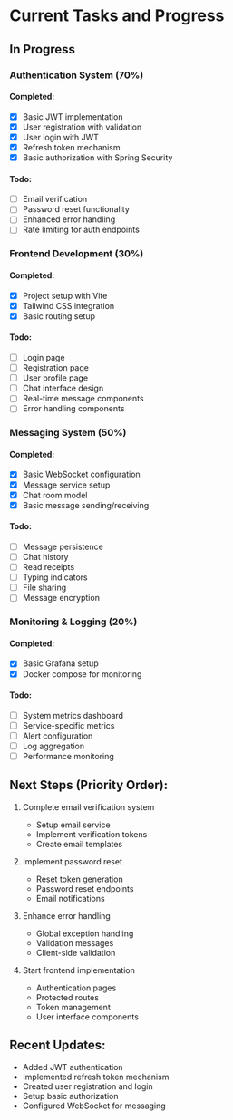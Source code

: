 # Current Tasks and Progress

## In Progress

### Authentication System (70%)
#### Completed:
- [x] Basic JWT implementation
- [x] User registration with validation
- [x] User login with JWT
- [x] Refresh token mechanism
- [x] Basic authorization with Spring Security

#### Todo:
- [ ] Email verification
- [ ] Password reset functionality
- [ ] Enhanced error handling
- [ ] Rate limiting for auth endpoints

### Frontend Development (30%)
#### Completed:
- [x] Project setup with Vite
- [x] Tailwind CSS integration
- [x] Basic routing setup

#### Todo:
- [ ] Login page
- [ ] Registration page
- [ ] User profile page
- [ ] Chat interface design
- [ ] Real-time message components
- [ ] Error handling components

### Messaging System (50%)
#### Completed:
- [x] Basic WebSocket configuration
- [x] Message service setup
- [x] Chat room model
- [x] Basic message sending/receiving

#### Todo:
- [ ] Message persistence
- [ ] Chat history
- [ ] Read receipts
- [ ] Typing indicators
- [ ] File sharing
- [ ] Message encryption

### Monitoring & Logging (20%)
#### Completed:
- [x] Basic Grafana setup
- [x] Docker compose for monitoring

#### Todo:
- [ ] System metrics dashboard
- [ ] Service-specific metrics
- [ ] Alert configuration
- [ ] Log aggregation
- [ ] Performance monitoring

## Next Steps (Priority Order):
1. Complete email verification system
   - Setup email service
   - Implement verification tokens
   - Create email templates

2. Implement password reset
   - Reset token generation
   - Password reset endpoints
   - Email notifications

3. Enhance error handling
   - Global exception handling
   - Validation messages
   - Client-side validation

4. Start frontend implementation
   - Authentication pages
   - Protected routes
   - Token management
   - User interface components

## Recent Updates:
- Added JWT authentication
- Implemented refresh token mechanism
- Created user registration and login
- Setup basic authorization
- Configured WebSocket for messaging